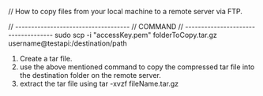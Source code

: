 // How to copy files from your local machine to a remote server via FTP.

// ------------------------------------
// COMMAND
// ------------------------------------
sudo scp -i "accessKey.pem" folderToCopy.tar.gz  username@testapi:/destination/path

1. Create a tar file.
2. use the above mentioned command to copy the compressed tar file into the destination folder on the remote server.
3. extract the tar file using
					tar -xvzf fileName.tar.gz﻿⁠⁠⁠⁠
